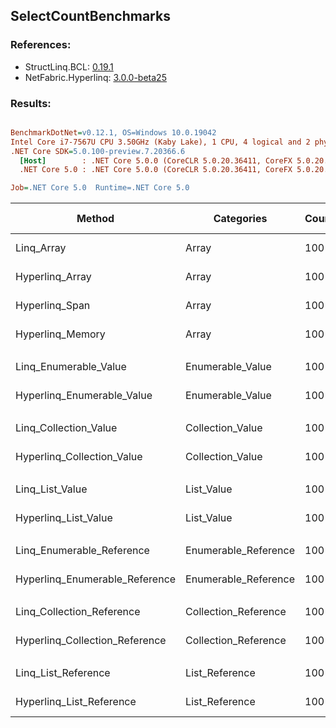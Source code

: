 ﻿## SelectCountBenchmarks

### References:
- StructLinq.BCL: [0.19.1](https://www.nuget.org/packages/StructLinq.BCL/0.19.1)
- NetFabric.Hyperlinq: [3.0.0-beta25](https://www.nuget.org/packages/NetFabric.Hyperlinq/3.0.0-beta25)

### Results:
``` ini

BenchmarkDotNet=v0.12.1, OS=Windows 10.0.19042
Intel Core i7-7567U CPU 3.50GHz (Kaby Lake), 1 CPU, 4 logical and 2 physical cores
.NET Core SDK=5.0.100-preview.7.20366.6
  [Host]        : .NET Core 5.0.0 (CoreCLR 5.0.20.36411, CoreFX 5.0.20.36411), X64 RyuJIT
  .NET Core 5.0 : .NET Core 5.0.0 (CoreCLR 5.0.20.36411, CoreFX 5.0.20.36411), X64 RyuJIT

Job=.NET Core 5.0  Runtime=.NET Core 5.0  

```
|                         Method |           Categories | Count |       Mean |     Error |    StdDev | Ratio |  Gen 0 | Gen 1 | Gen 2 | Allocated |
|------------------------------- |--------------------- |------ |-----------:|----------:|----------:|------:|-------:|------:|------:|----------:|
|                     Linq_Array |                Array |   100 | 252.673 ns | 1.6149 ns | 1.3485 ns |  1.00 | 0.0229 |     - |     - |      48 B |
|                Hyperlinq_Array |                Array |   100 |  11.222 ns | 0.0521 ns | 0.0461 ns |  0.04 |      - |     - |     - |         - |
|                 Hyperlinq_Span |                Array |   100 |   8.897 ns | 0.0651 ns | 0.0609 ns |  0.04 |      - |     - |     - |         - |
|               Hyperlinq_Memory |                Array |   100 |  10.265 ns | 0.0826 ns | 0.0773 ns |  0.04 |      - |     - |     - |         - |
|                                |                      |       |            |           |           |       |        |       |       |           |
|          Linq_Enumerable_Value |     Enumerable_Value |   100 | 802.193 ns | 3.9246 ns | 3.4790 ns |  1.00 | 0.0381 |     - |     - |      80 B |
|     Hyperlinq_Enumerable_Value |     Enumerable_Value |   100 | 173.726 ns | 1.0221 ns | 0.9560 ns |  0.22 |      - |     - |     - |         - |
|                                |                      |       |            |           |           |       |        |       |       |           |
|          Linq_Collection_Value |     Collection_Value |   100 | 817.434 ns | 5.7032 ns | 5.3348 ns |  1.00 | 0.0381 |     - |     - |      80 B |
|     Hyperlinq_Collection_Value |     Collection_Value |   100 |  10.672 ns | 0.0540 ns | 0.0451 ns |  0.01 |      - |     - |     - |         - |
|                                |                      |       |            |           |           |       |        |       |       |           |
|                Linq_List_Value |           List_Value |   100 | 444.979 ns | 1.5629 ns | 1.3855 ns |  1.00 | 0.0267 |     - |     - |      56 B |
|           Hyperlinq_List_Value |           List_Value |   100 |  11.797 ns | 0.1178 ns | 0.1102 ns |  0.03 |      - |     - |     - |         - |
|                                |                      |       |            |           |           |       |        |       |       |           |
|      Linq_Enumerable_Reference | Enumerable_Reference |   100 | 697.075 ns | 2.2150 ns | 2.0719 ns |  1.00 | 0.0458 |     - |     - |      96 B |
| Hyperlinq_Enumerable_Reference | Enumerable_Reference |   100 | 303.303 ns | 1.4322 ns | 1.1960 ns |  0.44 | 0.0191 |     - |     - |      40 B |
|                                |                      |       |            |           |           |       |        |       |       |           |
|      Linq_Collection_Reference | Collection_Reference |   100 | 601.257 ns | 2.2662 ns | 2.1198 ns | 1.000 | 0.0381 |     - |     - |      80 B |
| Hyperlinq_Collection_Reference | Collection_Reference |   100 |   5.844 ns | 0.0247 ns | 0.0206 ns | 0.010 |      - |     - |     - |         - |
|                                |                      |       |            |           |           |       |        |       |       |           |
|            Linq_List_Reference |       List_Reference |   100 | 393.617 ns | 2.3638 ns | 2.0954 ns |  1.00 | 0.0267 |     - |     - |      56 B |
|       Hyperlinq_List_Reference |       List_Reference |   100 |  11.753 ns | 0.1110 ns | 0.1039 ns |  0.03 |      - |     - |     - |         - |
